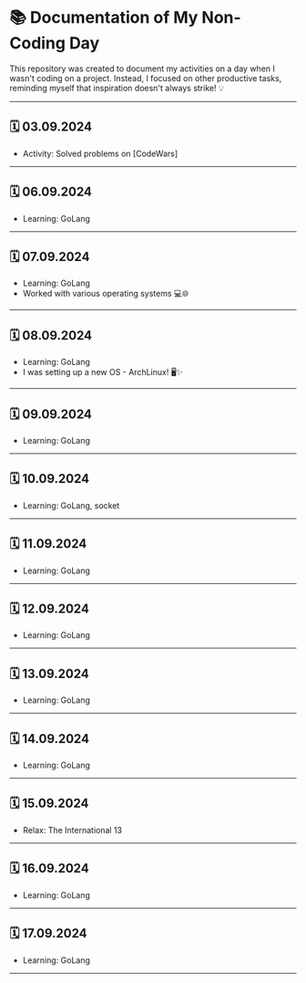 # 📚 Documentation of My Non-Coding Day

This repository was created to document my activities on a day when I wasn't coding on a project. Instead, I focused on other productive tasks, reminding myself that inspiration doesn't always strike! 💡

---

## 🗓️ 03.09.2024
- Activity: Solved problems on [CodeWars]

---

## 🗓️ 06.09.2024
- Learning: GoLang

---

## 🗓️ 07.09.2024
- Learning: GoLang
- Worked with various operating systems 💻🌐

---

## 🗓️ 08.09.2024
- Learning: GoLang
- I was setting up a new OS - ArchLinux! 🖥️✨

---

## 🗓️ 09.09.2024
- Learning: GoLang

---

## 🗓️ 10.09.2024
- Learning: GoLang, socket


---

## 🗓️ 11.09.2024
- Learning: GoLang


---

## 🗓️ 12.09.2024
- Learning: GoLang


---

## 🗓️ 13.09.2024
- Learning: GoLang


---

## 🗓️ 14.09.2024
- Learning: GoLang


---

## 🗓️ 15.09.2024
- Relax: The International 13


---

## 🗓️ 16.09.2024
- Learning: GoLang


---

## 🗓️ 17.09.2024
- Learning: GoLang


---

